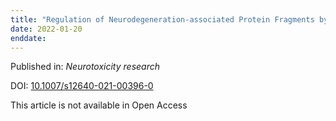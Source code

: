 ```yaml
---
title: "Regulation of Neurodegeneration-associated Protein Fragments by the N-degron Pathways."
date: 2022-01-20
enddate:
---
```


Published in: *Neurotoxicity research*

DOI: [10.1007/s12640-021-00396-0](https://doi.org/10.1007/s12640-021-00396-0)

This article is not available in Open Access


